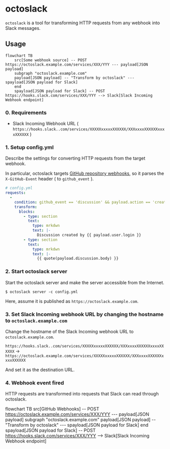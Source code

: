 # octoslack

`octoslack` is a tool for transforming HTTP requests from any webhook into Slack messages.

## Usage

``` mermaid
flowchart TB
    src[Some webhook source] -- POST https://octoslack.example.com/services/XXX/YYY --- payload[JSON payload]
    subgraph "octoslack.example.com"
    payload[JSON payload] -- "Transform by octoslack" --- spayload[JSON payload for Slack]
    end
    spayload[JSON payload for Slack] -- POST https://hooks.slack.com/services/XXX/YYY --> Slack[Slack Incoming Webhook endpoint]
```

### 0. Requirements

- Slack Incoming Webhook URL ( `https://hooks.slack..com/services/XXXXXxxxxxXXXXXX/XXXxxxxXXXXXXxxxxXXXXXX` )

### 1. Setup config.yml

Describe the settings for converting HTTP requests from the target webhook.

In particular, octoslack targets [GitHub repository webhooks](https://docs.github.com/en/rest/webhooks?apiVersion=2022-11-28), so it parses the `X-GitHub-Event` header ( to `github_event` ).

``` yaml
# config.yml
requests:
  -
    condition: github_event == 'discussion' && payload.action == 'created'
    transform:
      blocks:
        - type: section
          text:
            type: mrkdwn
            text: |-
              Discussion created by {{ payload.user.login }}
        - type: section
          text:
            type: mrkdwn
            text: |-
              {{ quote(payload.discussion.body) }}
```

### 2. Start octoslack server

Start the octoslack server and make the server accessible from the Internet.

``` console
$ octoslack server -c config.yml
```

Here, assume it is published as `https://octoslack.example.com`.

### 3. Set Slack Incoming webhook URL by changing the hostname to `octoslack.example.com`

Change the hostname of the Slack Incoming webhook URL to `octoslack.example.com`.

`https://hooks.slack..com/services/XXXXXxxxxxXXXXXX/XXXxxxxXXXXXXxxxxXXXXXX` -> `https://octoslack.example.com/services/XXXXXxxxxxXXXXXX/XXXxxxxXXXXXXxxxxXXXXXX`

And set it as the destination URL.

### 4. Webhook event fired

HTTP requests are transformed into requests that Slack can read through octoslack.

flowchart TB
    src[GitHub Webhooks] -- POST https://octoslack.example.com/services/XXX/YYY --- payload[JSON payload]
    subgraph "octoslack.example.com"
    payload[JSON payload] -- "Transform by octoslack" --- spayload[JSON payload for Slack]
    end
    spayload[JSON payload for Slack] -- POST https://hooks.slack.com/services/XXX/YYY --> Slack[Slack Incoming Webhook endpoint]
